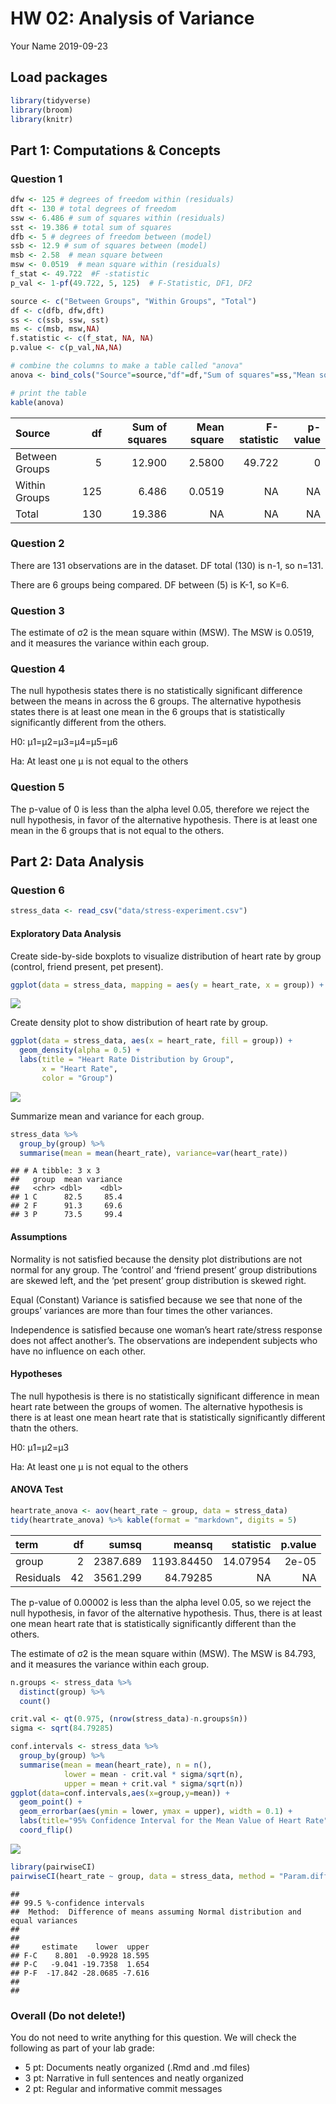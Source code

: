 HW 02: Analysis of Variance
================
Your Name
2019-09-23

## Load packages

``` r
library(tidyverse)
library(broom)
library(knitr) 
```

## Part 1: Computations & Concepts

### Question 1

``` r
dfw <- 125 # degrees of freedom within (residuals)
dft <- 130 # total degrees of freedom
ssw <- 6.486 # sum of squares within (residuals)
sst <- 19.386 # total sum of squares
dfb <- 5 # degrees of freedom between (model)
ssb <- 12.9 # sum of squares between (model)
msb <- 2.58  # mean square between
msw <- 0.0519  # mean square within (residuals)
f_stat <- 49.722  #F -statistic 
p_val <- 1-pf(49.722, 5, 125)  # F-Statistic, DF1, DF2
```

``` r
source <- c("Between Groups", "Within Groups", "Total")
df <- c(dfb, dfw,dft)
ss <- c(ssb, ssw, sst)
ms <- c(msb, msw,NA)  
f.statistic <- c(f_stat, NA, NA)
p.value <- c(p_val,NA,NA)

# combine the columns to make a table called "anova"
anova <- bind_cols("Source"=source,"df"=df,"Sum of squares"=ss,"Mean square"=ms,"F-statistic"=f.statistic,"p-value"=p.value)

# print the table 
kable(anova) 
```

| Source         |  df | Sum of squares | Mean square | F-statistic | p-value |
| :------------- | --: | -------------: | ----------: | ----------: | ------: |
| Between Groups |   5 |         12.900 |      2.5800 |      49.722 |       0 |
| Within Groups  | 125 |          6.486 |      0.0519 |          NA |      NA |
| Total          | 130 |         19.386 |          NA |          NA |      NA |

### Question 2

There are 131 observations are in the dataset. DF total (130) is n-1, so
n=131.

There are 6 groups being compared. DF between (5) is K-1, so K=6.

### Question 3

The estimate of σ2 is the mean square within (MSW). The MSW is 0.0519,
and it measures the variance within each group.

### Question 4

The null hypothesis states there is no statistically significant
difference between the means in across the 6 groups. The alternative
hypothesis states there is at least one mean in the 6 groups that is
statistically significantly different from the others.

H0: μ1=μ2=μ3=μ4=μ5=μ6

Ha: At least one μ is not equal to the others

### Question 5

The p-value of 0 is less than the alpha level 0.05, therefore we reject
the null hypothesis, in favor of the alternative hypothesis. There is at
least one mean in the 6 groups that is not equal to the others.

## Part 2: Data Analysis

### Question 6

``` r
stress_data <- read_csv("data/stress-experiment.csv")
```

#### Exploratory Data Analysis

Create side-by-side boxplots to visualize distribution of heart rate by
group (control, friend present, pet
present).

``` r
ggplot(data = stress_data, mapping = aes(y = heart_rate, x = group)) + geom_boxplot() + labs(title = "Distribution of Heart Rate by Group", x = "Group", y = "Heart Rate")
```

![](hw-02-anova_files/figure-gfm/boxplot-1.png)<!-- -->

Create density plot to show distribution of heart rate by group.

``` r
ggplot(data = stress_data, aes(x = heart_rate, fill = group)) +
  geom_density(alpha = 0.5) + 
  labs(title = "Heart Rate Distribution by Group", 
       x = "Heart Rate", 
       color = "Group")
```

![](hw-02-anova_files/figure-gfm/density-plot-1.png)<!-- -->

Summarize mean and variance for each group.

``` r
stress_data %>%
  group_by(group) %>%
  summarise(mean = mean(heart_rate), variance=var(heart_rate))
```

    ## # A tibble: 3 x 3
    ##   group  mean variance
    ##   <chr> <dbl>    <dbl>
    ## 1 C      82.5     85.4
    ## 2 F      91.3     69.6
    ## 3 P      73.5     99.4

#### Assumptions

Normality is not satisfied because the density plot distributions are
not normal for any group. The ‘control’ and ‘friend present’ group
distributions are skewed left, and the ‘pet present’ group distribution
is skewed right.

Equal (Constant) Variance is satisfied because we see that none of the
groups’ variances are more than four times the other variances.

Independence is satisfied because one woman’s heart rate/stress response
does not affect another’s. The observations are independent subjects who
have no influence on each other.

#### Hypotheses

The null hypothesis is there is no statistically significant difference
in mean heart rate between the groups of women. The alternative
hypothesis is there is at least one mean heart rate that is
statistically significantly different thatn the others.

H0: μ1=μ2=μ3

Ha: At least one μ is not equal to the others

#### ANOVA Test

``` r
heartrate_anova <- aov(heart_rate ~ group, data = stress_data)
tidy(heartrate_anova) %>% kable(format = "markdown", digits = 5)
```

| term      | df |    sumsq |     meansq | statistic | p.value |
| :-------- | -: | -------: | ---------: | --------: | ------: |
| group     |  2 | 2387.689 | 1193.84450 |  14.07954 |   2e-05 |
| Residuals | 42 | 3561.299 |   84.79285 |        NA |      NA |

The p-value of 0.00002 is less than the alpha level 0.05, so we reject
the null hypothesis, in favor of the alternative hypothesis. Thus, there
is at least one mean heart rate that is statistically significantly
different than the others.

The estimate of σ2 is the mean square within (MSW). The MSW is 84.793,
and it measures the variance within each group.

``` r
n.groups <- stress_data %>%
  distinct(group) %>% 
  count()

crit.val <- qt(0.975, (nrow(stress_data)-n.groups$n))
sigma <- sqrt(84.79285)

conf.intervals <- stress_data %>%
  group_by(group) %>% 
  summarise(mean = mean(heart_rate), n = n(), 
            lower = mean - crit.val * sigma/sqrt(n),
            upper = mean + crit.val * sigma/sqrt(n))
ggplot(data=conf.intervals,aes(x=group,y=mean)) +
  geom_point() + 
  geom_errorbar(aes(ymin = lower, ymax = upper), width = 0.1) + 
  labs(title="95% Confidence Interval for the Mean Value of Heart Rate", x = "Heart Rate", y = "Group", subtitle="by Group") +
  coord_flip()
```

![](hw-02-anova_files/figure-gfm/intervals-1.png)<!-- -->

``` r
library(pairwiseCI)
pairwiseCI(heart_rate ~ group, data = stress_data, method = "Param.diff", conf.level = 0.995, var.equal = TRUE)
```

    ##   
    ## 99.5 %-confidence intervals 
    ##  Method:  Difference of means assuming Normal distribution and equal variances 
    ##   
    ##   
    ##     estimate    lower  upper
    ## F-C    8.801  -0.9928 18.595
    ## P-C   -9.041 -19.7358  1.654
    ## P-F  -17.842 -28.0685 -7.616
    ##   
    ## 

### Overall (Do not delete\!)

You do not need to write anything for this question. We will check the
following as part of your lab grade:

  - 5 pt: Documents neatly organized (.Rmd and .md files)
  - 3 pt: Narrative in full sentences and neatly organized
  - 2 pt: Regular and informative commit messages
